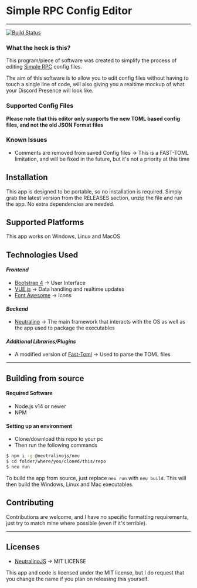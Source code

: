 # Simple RPC Config Editor

---

[![Build Status](https://ci.explodingcreeper.me/buildStatus/icon?job=Simple+RPC+Config+Editor%2FDev+Builds)](https://ci.explodingcreeper.me/view/HypherionMC's%20Projects/job/Simple%20RPC%20Config%20Editor/job/Dev%20Builds/)

### What the heck is this?

This program/piece of software was created to simplify the process of editing [Simple RPC](https://www.curseforge.com/minecraft/mc-mods/simple-discord-rpc) config files.

The aim of this software is to allow you to edit config files without having to touch a single line of code, will also giving you a realtime mockup of what your Discord Presence will look like.

### Supported Config Files

**Please note that this editor only supports the new TOML based config files, and not the old JSON Format files**

### Known Issues

* Comments are removed from saved Config files -> This is a FAST-TOML limitation, and will be fixed in the future, but it's not a priority at this time

## Installation

This app is designed to be portable, so no installation is required. Simply grab the latest version from the RELEASES section, unzip the file and run the app. No extra dependencies are needed.

## Supported Platforms

This app works on Windows, Linux and MacOS

## Technologies Used

#### _Frontend_

* [Bootstrap 4](https://getbootstrap.com) -> User Interface
* [VUE.js](https://vuejs.org/) -> Data handling and realtime updates
* [Font Awesome](https://fontawesome.com/) -> Icons

#### _Backend_

* [Neutralino](https://neutralino.js.org/) -> The main framework that interacts with the OS as well as the app used to package the executables

#### _Additional Libraries/Plugins_

* A modified version of [Fast-Toml](https://github.com/hypherionmc/fast-toml/) -> Used to parse the TOML files

---

## Building from source

#### Required Software

* Node.js v14 or newer
* NPM

#### Setting up an environment

* Clone/download this repo to your pc
* Then run the following commands

```bash
$ npm i -g @neutralinojs/neu
$ cd folder/where/you/cloned/this/repo
$ neu run
```

To build the app from source, just replace `neu run` with `neu build`. This will then build the Windows, Linux and Mac executables.


## Contributing

Contributions are welcome, and I have no specific formatting requirements, just try to match mine where possible (even if it's terrible).


---

## Licenses

* [NeutralinoJS](https://github.com/neutralinojs/neutralinojs/blob/master/LICENSE) -> MIT LICENSE

This app and code is licensed under the MIT license, but I do request that you change the name if you plan on releasing this yourself.
